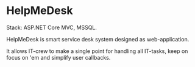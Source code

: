 # HelpMeDesk

Stack: ASP.NET Core MVC, MSSQL.

HelpMeDesk is smart service desk system designed as web-application. 

It allows IT-crew to make a single point for handling all IT-tasks, keep on focus on 'em and simplify user callbacks.
